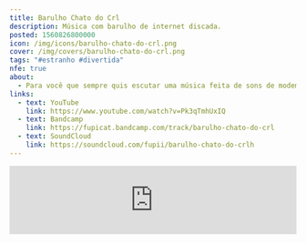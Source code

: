 ```yaml
---
title: Barulho Chato do Crl
description: Música com barulho de internet discada.
posted: 1560826800000
icon: /img/icons/barulho-chato-do-crl.png
cover: /img/covers/barulho-chato-do-crl.png
tags: "#estranho #divertida"
nfe: true
about:
  - Para você que sempre quis escutar uma música feita de sons de modem de internet discada... aqui está a sua chance de mudar de ideia.
links:
  - text: YouTube
    link: https://www.youtube.com/watch?v=Pk3qTmhUxIQ
  - text: Bandcamp
    link: https://fupicat.bandcamp.com/track/barulho-chato-do-crl
  - text: SoundCloud
    link: https://soundcloud.com/fupii/barulho-chato-do-crlh
---
```

<iframe style="border: 0; width: 100%; max-width: 700px; margin: auto; height: 120px;" src="https://bandcamp.com/EmbeddedPlayer/track=3101301221/size=large/bgcol=333333/linkcol=ffffff/tracklist=false/artwork=small/transparent=true/" seamless><a href="https://fupicat.bandcamp.com/track/barulho-chato-do-crl">Barulho Chato do Crl by fupicat</a></iframe>